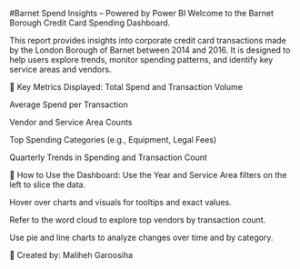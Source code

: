 #Barnet Spend Insights – Powered by Power BI
Welcome to the Barnet Borough Credit Card Spending Dashboard.

This report provides insights into corporate credit card transactions made by the London Borough of Barnet between 2014 and 2016. It is designed to help users explore trends, monitor spending patterns, and identify key service areas and vendors.

📌 Key Metrics Displayed:
Total Spend and Transaction Volume

Average Spend per Transaction

Vendor and Service Area Counts

Top Spending Categories (e.g., Equipment, Legal Fees)

Quarterly Trends in Spending and Transaction Count

🧭 How to Use the Dashboard:
Use the Year and Service Area filters on the left to slice the data.

Hover over charts and visuals for tooltips and exact values.

Refer to the word cloud to explore top vendors by transaction count.

Use pie and line charts to analyze changes over time and by category.

👤 Created by:
Maliheh Garoosiha

